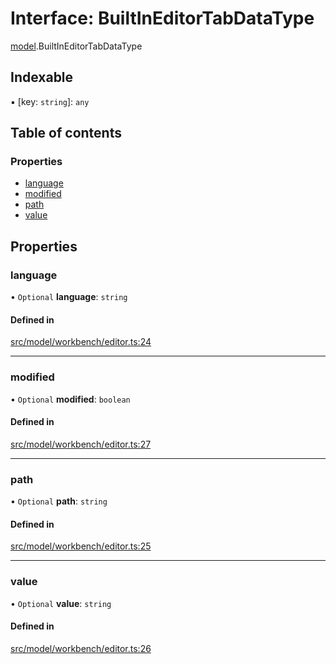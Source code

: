 # Interface: BuiltInEditorTabDataType

[model](../modules/model.md).BuiltInEditorTabDataType

## Indexable

▪ [key: `string`]: `any`

## Table of contents

### Properties

- [language](model.BuiltInEditorTabDataType.md#language)
- [modified](model.BuiltInEditorTabDataType.md#modified)
- [path](model.BuiltInEditorTabDataType.md#path)
- [value](model.BuiltInEditorTabDataType.md#value)

## Properties

### language

• `Optional` **language**: `string`

#### Defined in

[src/model/workbench/editor.ts:24](https://github.com/gethubai/hubai-core/blob/43abc4a/src/model/workbench/editor.ts#L24)

___

### modified

• `Optional` **modified**: `boolean`

#### Defined in

[src/model/workbench/editor.ts:27](https://github.com/gethubai/hubai-core/blob/43abc4a/src/model/workbench/editor.ts#L27)

___

### path

• `Optional` **path**: `string`

#### Defined in

[src/model/workbench/editor.ts:25](https://github.com/gethubai/hubai-core/blob/43abc4a/src/model/workbench/editor.ts#L25)

___

### value

• `Optional` **value**: `string`

#### Defined in

[src/model/workbench/editor.ts:26](https://github.com/gethubai/hubai-core/blob/43abc4a/src/model/workbench/editor.ts#L26)
